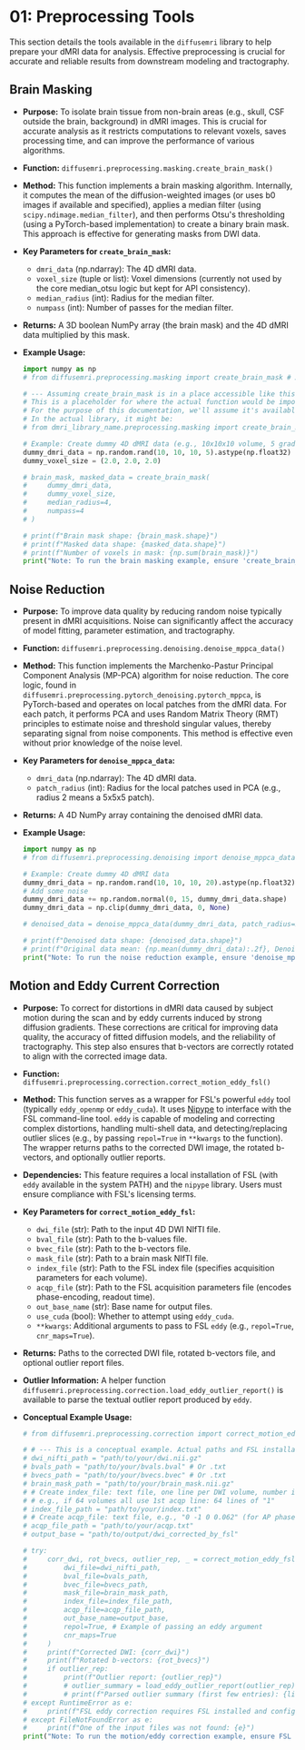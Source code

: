 # 01: Preprocessing Tools

This section details the tools available in the `diffusemri` library to help prepare your dMRI data for analysis. Effective preprocessing is crucial for accurate and reliable results from downstream modeling and tractography.

## Brain Masking

*   **Purpose:** To isolate brain tissue from non-brain areas (e.g., skull, CSF outside the brain, background) in dMRI images. This is crucial for accurate analysis as it restricts computations to relevant voxels, saves processing time, and can improve the performance of various algorithms.
*   **Function:** `diffusemri.preprocessing.masking.create_brain_mask()`
*   **Method:** This function implements a brain masking algorithm. Internally, it computes the mean of the diffusion-weighted images (or uses b0 images if available and specified), applies a median filter (using `scipy.ndimage.median_filter`), and then performs Otsu's thresholding (using a PyTorch-based implementation) to create a binary brain mask. This approach is effective for generating masks from DWI data.
*   **Key Parameters for `create_brain_mask`:**
    *   `dmri_data` (np.ndarray): The 4D dMRI data.
    *   `voxel_size` (tuple or list): Voxel dimensions (currently not used by the core median_otsu logic but kept for API consistency).
    *   `median_radius` (int): Radius for the median filter.
    *   `numpass` (int): Number of passes for the median filter.
*   **Returns:** A 3D boolean NumPy array (the brain mask) and the 4D dMRI data multiplied by this mask.

*   **Example Usage:**
    ```python
    import numpy as np
    # from diffusemri.preprocessing.masking import create_brain_mask # Assuming correct import path

    # --- Assuming create_brain_mask is in a place accessible like this for example ---
    # This is a placeholder for where the actual function would be imported from
    # For the purpose of this documentation, we'll assume it's available.
    # In the actual library, it might be:
    # from dmri_library_name.preprocessing.masking import create_brain_mask
    
    # Example: Create dummy 4D dMRI data (e.g., 10x10x10 volume, 5 gradients)
    dummy_dmri_data = np.random.rand(10, 10, 10, 5).astype(np.float32) * 2000
    dummy_voxel_size = (2.0, 2.0, 2.0)

    # brain_mask, masked_data = create_brain_mask(
    #     dummy_dmri_data, 
    #     dummy_voxel_size, 
    #     median_radius=4, 
    #     numpass=4
    # )
    
    # print(f"Brain mask shape: {brain_mask.shape}")
    # print(f"Masked data shape: {masked_data.shape}")
    # print(f"Number of voxels in mask: {np.sum(brain_mask)}")
    print("Note: To run the brain masking example, ensure 'create_brain_mask' is correctly imported from the library.")
    ```

## Noise Reduction

*   **Purpose:** To improve data quality by reducing random noise typically present in dMRI acquisitions. Noise can significantly affect the accuracy of model fitting, parameter estimation, and tractography.
*   **Function:** `diffusemri.preprocessing.denoising.denoise_mppca_data()`
*   **Method:** This function implements the Marchenko-Pastur Principal Component Analysis (MP-PCA) algorithm for noise reduction. The core logic, found in `diffusemri.preprocessing.pytorch_denoising.pytorch_mppca`, is PyTorch-based and operates on local patches from the dMRI data. For each patch, it performs PCA and uses Random Matrix Theory (RMT) principles to estimate noise and threshold singular values, thereby separating signal from noise components. This method is effective even without prior knowledge of the noise level.
*   **Key Parameters for `denoise_mppca_data`:**
    *   `dmri_data` (np.ndarray): The 4D dMRI data.
    *   `patch_radius` (int): Radius for the local patches used in PCA (e.g., radius 2 means a 5x5x5 patch).
*   **Returns:** A 4D NumPy array containing the denoised dMRI data.

*   **Example Usage:**
    ```python
    import numpy as np
    # from diffusemri.preprocessing.denoising import denoise_mppca_data # Assuming correct import path
    
    # Example: Create dummy 4D dMRI data
    dummy_dmri_data = np.random.rand(10, 10, 10, 20).astype(np.float32) * 100
    # Add some noise
    dummy_dmri_data += np.random.normal(0, 15, dummy_dmri_data.shape) 
    dummy_dmri_data = np.clip(dummy_dmri_data, 0, None)

    # denoised_data = denoise_mppca_data(dummy_dmri_data, patch_radius=2)
    
    # print(f"Denoised data shape: {denoised_data.shape}")
    # print(f"Original data mean: {np.mean(dummy_dmri_data):.2f}, Denoised data mean: {np.mean(denoised_data):.2f}")
    print("Note: To run the noise reduction example, ensure 'denoise_mppca_data' is correctly imported from the library.")
    ```

## Motion and Eddy Current Correction

*   **Purpose:** To correct for distortions in dMRI data caused by subject motion during the scan and by eddy currents induced by strong diffusion gradients. These corrections are critical for improving data quality, the accuracy of fitted diffusion models, and the reliability of tractography. This step also ensures that b-vectors are correctly rotated to align with the corrected image data.
*   **Function:** `diffusemri.preprocessing.correction.correct_motion_eddy_fsl()`
*   **Method:** This function serves as a wrapper for FSL's powerful `eddy` tool (typically `eddy_openmp` or `eddy_cuda`). It uses [Nipype](https://nipype.readthedocs.io/en/latest/) to interface with the FSL command-line tool. `eddy` is capable of modeling and correcting complex distortions, handling multi-shell data, and detecting/replacing outlier slices (e.g., by passing `repol=True` in `**kwargs` to the function). The wrapper returns paths to the corrected DWI image, the rotated b-vectors, and optionally outlier reports.
*   **Dependencies:** This feature requires a local installation of FSL (with `eddy` available in the system PATH) and the `nipype` library. Users must ensure compliance with FSL's licensing terms.
*   **Key Parameters for `correct_motion_eddy_fsl`:**
    *   `dwi_file` (str): Path to the input 4D DWI NIfTI file.
    *   `bval_file` (str): Path to the b-values file.
    *   `bvec_file` (str): Path to the b-vectors file.
    *   `mask_file` (str): Path to a brain mask NIfTI file.
    *   `index_file` (str): Path to the FSL index file (specifies acquisition parameters for each volume).
    *   `acqp_file` (str): Path to the FSL acquisition parameters file (encodes phase-encoding, readout time).
    *   `out_base_name` (str): Base name for output files.
    *   `use_cuda` (bool): Whether to attempt using `eddy_cuda`.
    *   `**kwargs`: Additional arguments to pass to FSL `eddy` (e.g., `repol=True`, `cnr_maps=True`).
*   **Returns:** Paths to the corrected DWI file, rotated b-vectors file, and optional outlier report files.
*   **Outlier Information:** A helper function `diffusemri.preprocessing.correction.load_eddy_outlier_report()` is available to parse the textual outlier report produced by `eddy`.

*   **Conceptual Example Usage:**
    ```python
    # from diffusemri.preprocessing.correction import correct_motion_eddy_fsl, load_eddy_outlier_report
    
    # # --- This is a conceptual example. Actual paths and FSL installation are needed. ---
    # dwi_nifti_path = "path/to/your/dwi.nii.gz"
    # bvals_path = "path/to/your/bvals.bval" # Or .txt
    # bvecs_path = "path/to/your/bvecs.bvec" # Or .txt
    # brain_mask_path = "path/to/your/brain_mask.nii.gz"
    # # Create index_file: text file, one line per DWI volume, number indicates row in acqp_file
    # # e.g., if 64 volumes all use 1st acqp line: 64 lines of "1"
    # index_file_path = "path/to/your/index.txt" 
    # # Create acqp_file: text file, e.g., "0 -1 0 0.062" (for AP phase-encode, total readout 62ms)
    # acqp_file_path = "path/to/your/acqp.txt" 
    # output_base = "path/to/output/dwi_corrected_by_fsl"

    # try:
    #     corr_dwi, rot_bvecs, outlier_rep, _ = correct_motion_eddy_fsl(
    #         dwi_file=dwi_nifti_path,
    #         bval_file=bvals_path,
    #         bvec_file=bvecs_path,
    #         mask_file=brain_mask_path,
    #         index_file=index_file_path,
    #         acqp_file=acqp_file_path,
    #         out_base_name=output_base,
    #         repol=True, # Example of passing an eddy argument
    #         cnr_maps=True 
    #     )
    #     print(f"Corrected DWI: {corr_dwi}")
    #     print(f"Rotated b-vectors: {rot_bvecs}")
    #     if outlier_rep:
    #         print(f"Outlier report: {outlier_rep}")
    #         # outlier_summary = load_eddy_outlier_report(outlier_rep)
    #         # print(f"Parsed outlier summary (first few entries): {list(outlier_summary.items())[:2]}")
    # except RuntimeError as e:
    #     print(f"FSL eddy correction requires FSL installed and configured. Error: {e}")
    # except FileNotFoundError as e:
    #     print(f"One of the input files was not found: {e}")
    print("Note: To run the motion/eddy correction example, ensure FSL is installed, input files exist, and function is correctly imported.")
    ```
